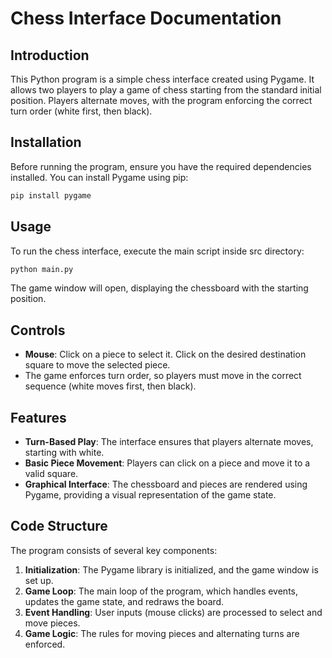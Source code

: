 # Chess Interface Documentation

## Introduction
This Python program is a simple chess interface created using Pygame. It allows two players to play a game of chess starting from the standard initial position. Players alternate moves, with the program enforcing the correct turn order (white first, then black).

## Installation
Before running the program, ensure you have the required dependencies installed. You can install Pygame using pip:

```bash
pip install pygame
```

## Usage
To run the chess interface, execute the main script inside src directory:

```bash
python main.py
```

The game window will open, displaying the chessboard with the starting position. 

## Controls
- **Mouse**: Click on a piece to select it. Click on the desired destination square to move the selected piece.
- The game enforces turn order, so players must move in the correct sequence (white moves first, then black).

## Features
- **Turn-Based Play**: The interface ensures that players alternate moves, starting with white.
- **Basic Piece Movement**: Players can click on a piece and move it to a valid square.
- **Graphical Interface**: The chessboard and pieces are rendered using Pygame, providing a visual representation of the game state.

## Code Structure
The program consists of several key components:

1. **Initialization**: The Pygame library is initialized, and the game window is set up.
2. **Game Loop**: The main loop of the program, which handles events, updates the game state, and redraws the board.
3. **Event Handling**: User inputs (mouse clicks) are processed to select and move pieces.
4. **Game Logic**: The rules for moving pieces and alternating turns are enforced.
